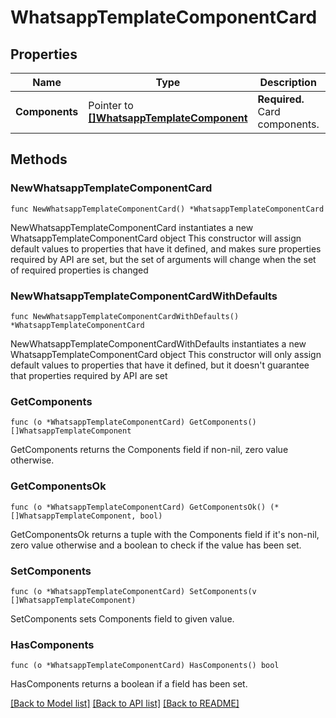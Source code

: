 # WhatsappTemplateComponentCard

## Properties

Name | Type | Description | Notes
------------ | ------------- | ------------- | -------------
**Components** | Pointer to [**[]WhatsappTemplateComponent**](WhatsappTemplateComponent.md) | **Required.** Card components. | [optional] 

## Methods

### NewWhatsappTemplateComponentCard

`func NewWhatsappTemplateComponentCard() *WhatsappTemplateComponentCard`

NewWhatsappTemplateComponentCard instantiates a new WhatsappTemplateComponentCard object
This constructor will assign default values to properties that have it defined,
and makes sure properties required by API are set, but the set of arguments
will change when the set of required properties is changed

### NewWhatsappTemplateComponentCardWithDefaults

`func NewWhatsappTemplateComponentCardWithDefaults() *WhatsappTemplateComponentCard`

NewWhatsappTemplateComponentCardWithDefaults instantiates a new WhatsappTemplateComponentCard object
This constructor will only assign default values to properties that have it defined,
but it doesn't guarantee that properties required by API are set

### GetComponents

`func (o *WhatsappTemplateComponentCard) GetComponents() []WhatsappTemplateComponent`

GetComponents returns the Components field if non-nil, zero value otherwise.

### GetComponentsOk

`func (o *WhatsappTemplateComponentCard) GetComponentsOk() (*[]WhatsappTemplateComponent, bool)`

GetComponentsOk returns a tuple with the Components field if it's non-nil, zero value otherwise
and a boolean to check if the value has been set.

### SetComponents

`func (o *WhatsappTemplateComponentCard) SetComponents(v []WhatsappTemplateComponent)`

SetComponents sets Components field to given value.

### HasComponents

`func (o *WhatsappTemplateComponentCard) HasComponents() bool`

HasComponents returns a boolean if a field has been set.


[[Back to Model list]](../README.md#documentation-for-models) [[Back to API list]](../README.md#documentation-for-api-endpoints) [[Back to README]](../README.md)


